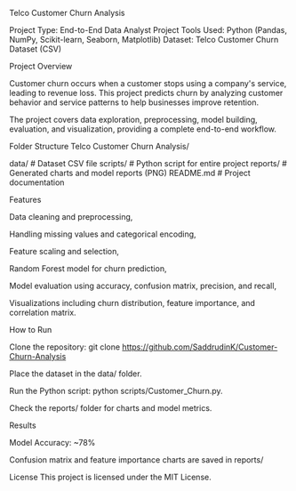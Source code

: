 Telco Customer Churn Analysis

Project Type: End-to-End Data Analyst Project
Tools Used: Python (Pandas, NumPy, Scikit-learn, Seaborn, Matplotlib)
Dataset: Telco Customer Churn Dataset (CSV)

Project Overview

Customer churn occurs when a customer stops using a company's service, leading to revenue loss. This project predicts churn by analyzing customer behavior and service patterns to help businesses improve retention.

The project covers data exploration, preprocessing, model building, evaluation, and visualization, providing a complete end-to-end workflow.

Folder Structure
Telco Customer Churn Analysis/

data/               # Dataset CSV file
scripts/            # Python script for entire project
reports/            # Generated charts and model reports (PNG)
README.md           # Project documentation

Features

Data cleaning and preprocessing, 

Handling missing values and categorical encoding, 

Feature scaling and selection, 

Random Forest model for churn prediction, 

Model evaluation using accuracy, confusion matrix, precision, and recall, 

Visualizations including churn distribution, feature importance, and correlation matrix. 

How to Run

Clone the repository: git clone <https://github.com/SaddrudinK/Customer-Churn-Analysis>

Place the dataset in the data/ folder.

Run the Python script: python scripts/Customer_Churn.py.

Check the reports/ folder for charts and model metrics.

Results

Model Accuracy: ~78%

Confusion matrix and feature importance charts are saved in reports/

License
This project is licensed under the MIT License.
